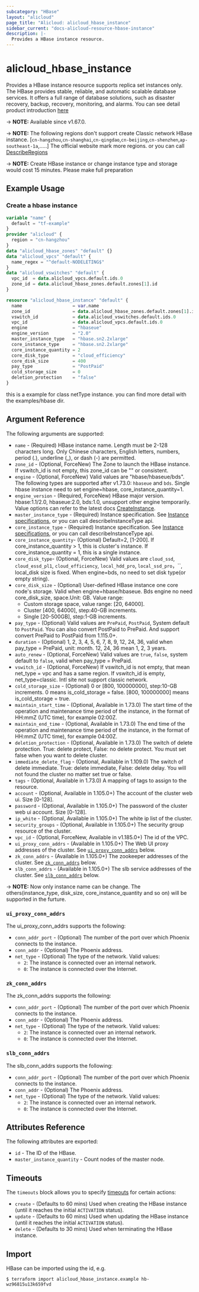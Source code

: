 ```yaml
---
subcategory: "HBase"
layout: "alicloud"
page_title: "Alicloud: alicloud_hbase_instance"
sidebar_current: "docs-alicloud-resource-hbase-instance"
description: |-
  Provides a HBase instance resource.
---
```


# alicloud_hbase_instance

Provides a HBase instance resource supports replica set instances only. The HBase provides stable, reliable, and automatic scalable database services.
It offers a full range of database solutions, such as disaster recovery, backup, recovery, monitoring, and alarms.
You can see detail product introduction [here](https://www.alibabacloud.com/help/en/apsaradb-for-hbase/latest/createcluster)

-> **NOTE:** Available since v1.67.0.

-> **NOTE:**  The following regions don't support create Classic network HBase instance.
[`cn-hangzhou`,`cn-shanghai`,`cn-qingdao`,`cn-beijing`,`cn-shenzhen`,`ap-southeast-1a`,.....]
The official website mark  more regions. or you can call [DescribeRegions](https://www.alibabacloud.com/help/en/apsaradb-for-hbase/latest/describeregions)

-> **NOTE:**  Create HBase instance or change instance type and storage would cost 15 minutes. Please make full preparation

## Example Usage

### Create a hbase instance

```terraform
variable "name" {
  default = "tf-example"
}
provider "alicloud" {
  region = "cn-hangzhou"
}
data "alicloud_hbase_zones" "default" {}
data "alicloud_vpcs" "default" {
  name_regex = "^default-NODELETING$"
}
data "alicloud_vswitches" "default" {
  vpc_id  = data.alicloud_vpcs.default.ids.0
  zone_id = data.alicloud_hbase_zones.default.zones[1].id
}

resource "alicloud_hbase_instance" "default" {
  name                   = var.name
  zone_id                = data.alicloud_hbase_zones.default.zones[1].id
  vswitch_id             = data.alicloud_vswitches.default.ids.0
  vpc_id                 = data.alicloud_vpcs.default.ids.0
  engine                 = "hbaseue"
  engine_version         = "2.0"
  master_instance_type   = "hbase.sn2.2xlarge"
  core_instance_type     = "hbase.sn2.2xlarge"
  core_instance_quantity = 2
  core_disk_type         = "cloud_efficiency"
  core_disk_size         = 400
  pay_type               = "PostPaid"
  cold_storage_size      = 0
  deletion_protection    = "false"
}
```

this is a example for class netType instance. you can find more detail with the examples/hbase dir.

## Argument Reference

The following arguments are supported:

* `name` - (Required) HBase instance name. Length must be 2-128 characters long. Only Chinese characters, English letters, numbers, period (.), underline (_), or dash (-) are permitted. 
* `zone_id` - (Optional, ForceNew) The Zone to launch the HBase instance. If vswitch_id is not empty, this zone_id can be "" or consistent.
* `engine` - (Optional, ForceNew) Valid values are "hbase/hbaseue/bds". The following types are supported after v1.73.0: `hbaseue` and `bds`. Single hbase instance need to set engine=hbase, core_instance_quantity=1.
* `engine_version` - (Required, ForceNew) HBase major version. hbase:1.1/2.0, hbaseue:2.0, bds:1.0, unsupport other engine temporarily. Value options can refer to the latest docs [CreateInstance](https://www.alibabacloud.com/help/en/data-lake-analytics/latest/createinstance).
* `master_instance_type` - (Required) Instance specification. See [Instance specifications](https://help.aliyun.com/document_detail/53532.html), or you can call describeInstanceType api.
* `core_instance_type` - (Required) Instance specification. See [Instance specifications](https://help.aliyun.com/document_detail/53532.html), or you can call describeInstanceType api.
* `core_instance_quantity`- (Optional) Default=2, [1-200]. If core_instance_quantity > 1, this is cluster's instance. If core_instance_quantity = 1, this is a single instance.
* `core_disk_type`- (Optional, ForceNew) Valid values are `cloud_ssd`, `cloud_essd_pl1`, `cloud_efficiency`, `local_hdd_pro`, `local_ssd_pro`，``, local_disk size is fixed. When engine=bds, no need to set disk type(or empty string).
* `core_disk_size` - (Optional) User-defined HBase instance one core node's storage. Valid when engine=hbase/hbaseue. Bds engine no need core_disk_size, space.Unit: GB. Value range:
  - Custom storage space, value range: [20, 64000].
  - Cluster [400, 64000], step:40-GB increments.
  - Single [20-500GB], step:1-GB increments.
* `pay_type` - (Optional) Valid values are `PrePaid`, `PostPaid`, System default to `PostPaid`. You can also convert PostPaid to PrePaid. And support convert PrePaid to PostPaid from 1.115.0+.
* `duration` - (Optional) 1, 2, 3, 4, 5, 6, 7, 8, 9, 12, 24, 36, valid when pay_type = PrePaid,  unit: month. 12, 24, 36 mean 1, 2, 3 years.
* `auto_renew` - (Optional, ForceNew) Valid values are `true`, `false`, system default to `false`, valid when pay_type = PrePaid.
* `vswitch_id` - (Optional, ForceNew) If vswitch_id is not empty, that mean net_type = vpc and has a same region. If vswitch_id is empty, net_type=classic. Intl site not support classic network.
* `cold_storage_size` - (Optional) 0 or [800, 100000000], step:10-GB increments. 0 means is_cold_storage = false. [800, 100000000] means is_cold_storage = true.
* `maintain_start_time` - (Optional, Available in 1.73.0) The start time of the operation and maintenance time period of the instance, in the format of HH:mmZ (UTC time), for example 02:00Z.
* `maintain_end_time` - (Optional, Available in 1.73.0) The end time of the operation and maintenance time period of the instance, in the format of HH:mmZ (UTC time), for example 04:00Z.
* `deletion_protection` - (Optional, Available in 1.73.0) The switch of delete protection. True: delete protect, False: no delete protect. You must set false when you want to delete cluster.
* `immediate_delete_flag` - (Optional, Available in 1.109.0) The switch of delete immediate. True: delete immediate, False: delete delay. You will not found the cluster no matter set true or false.
* `tags` - (Optional, Available in 1.73.0) A mapping of tags to assign to the resource.
* `account` - (Optional, Available in 1.105.0+) The account of the cluster web ui. Size [0-128].
* `password` - (Optional, Available in 1.105.0+) The password of the cluster web ui account. Size [0-128].
* `ip_white` - (Optional, Available in 1.105.0+) The white ip list of the cluster.
* `security_groups` - (Optional, Available in 1.105.0+) The security group resource of the cluster.
* `vpc_id` - (Optional, ForceNew, Available in v1.185.0+) The id of the VPC.
* `ui_proxy_conn_addrs` - (Available in 1.105.0+) The Web UI proxy addresses of the cluster. See [`ui_proxy_conn_addrs`](#ui_proxy_conn_addrs) below.
* `zk_conn_addrs` - (Available in 1.105.0+) The zookeeper addresses of the cluster. See [`zk_conn_addrs`](#zk_conn_addrs) below.
* `slb_conn_addrs` - (Available in 1.105.0+) The slb service addresses of the cluster. See [`slb_conn_addrs`](#slb_conn_addrs) below.

-> **NOTE:** Now only instance name can be change. The others(instance_type, disk_size, core_instance_quantity and so on) will be supported in the furture.

### `ui_proxy_conn_addrs`

The ui_proxy_conn_addrs supports the following:

* `conn_addr_port` - (Optional) The number of the port over which Phoenix connects to the instance.
* `conn_addr` - (Optional) The Phoenix address.
* `net_type` - (Optional) The type of the network. Valid values:
  - `2`: The instance is connected over an internal network.
  - `0`: The instance is connected over the Internet.

### `zk_conn_addrs`

The zk_conn_addrs supports the following:

* `conn_addr_port` - (Optional) The number of the port over which Phoenix connects to the instance.
* `conn_addr` - (Optional) The Phoenix address.
* `net_type` - (Optional) The type of the network. Valid values:
  - `2`: The instance is connected over an internal network.
  - `0`: The instance is connected over the Internet.

### `slb_conn_addrs`

The slb_conn_addrs supports the following:

* `conn_addr_port` - (Optional) The number of the port over which Phoenix connects to the instance.
* `conn_addr` - (Optional) The Phoenix address.
* `net_type` - (Optional) The type of the network. Valid values:
  - `2`: The instance is connected over an internal network.
  - `0`: The instance is connected over the Internet.

## Attributes Reference

The following attributes are exported:

* `id` - The ID of the HBase.
* `master_instance_quantity` - Count nodes of the master node.


## Timeouts

The `timeouts` block allows you to specify [timeouts](https://www.terraform.io/docs/configuration-0-11/resources.html#timeouts) for certain actions:

* `create` - (Defaults to 60 mins) Used when creating the HBase instance (until it reaches the initial `ACTIVATION` status).
* `update` - (Defaults to 60 mins) Used when updating the HBase instance (until it reaches the initial `ACTIVATION` status).
* `delete` - (Defaults to 30 mins) Used when terminating the HBase instance. 

## Import

HBase can be imported using the id, e.g.

```shell
$ terraform import alicloud_hbase_instance.example hb-wz96815u13k659fvd
```
